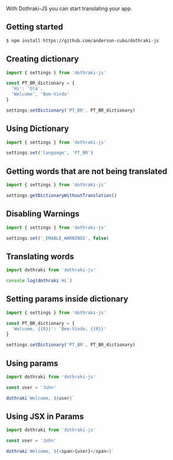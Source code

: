 With Dothraki-JS you can start translating your app.

## Getting started

```bash
$ npm install https://github.com/anderson-cubo/dothraki-js
```

## Creating dictionary

```js
import { settings } from 'dothraki-js'

const PT_BR_dictionary = {
  'Hi': 'Olá',
  'Welcome', 'Bem-Vindo'
}

settings.setDictionary('PT_BR', PT_BR_dictionary)
```

## Using Dictionary

```js
import { settings } from 'dothraki-js'

settings.set('language', 'PT_BR')
```

## Getting words that are not being translated

```js
import { settings } from 'dothraki-js'

settings.getDictionaryWithoutTranslation()
```

## Disabling Warnings

```js
import { settings } from 'dothraki-js'

settings.set('_ENABLE_WARNINGS', false)
```

## Translating words

```js
import dothraki from 'dothraki-js'

console.log(dothraki`Hi`)

```

## Setting params inside dictionary
```js
import { settings } from 'dothraki-js'

const PT_BR_dictionary = {
  'Welcome, {{0}}': 'Bem-Vindo, {{0}}'
}

settings.setDictionary('PT_BR', PT_BR_dictionary)
```

## Using params

```js
import dothraki from 'dothraki-js'

const user = 'John'

dothraki`Welcome, ${user}`
```
## Using JSX in Params

```js
import dothraki from 'dothraki-js'

const user = 'John'

dothraki`Welcome, ${<span>{user}</span>}`
```
